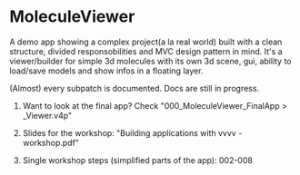 MoleculeViewer
==============

A demo app showing a complex project(a la real world) built with a clean structure, divided responsobilities and MVC design pattern in mind.
It's a viewer/builder for simple 3d molecules with its own 3d scene, gui, ability to load/save models and show infos in a floating layer.

(Almost) every subpatch is documented. 
Docs are still in progress.

1. Want to look at the final app? 
   Check "000_MoleculeViewer_FinalApp > _Viewer.v4p"

2. Slides for the workshop:
   "Building applications with vvvv - workshop.pdf"
   
3. Single workshop steps (simplified parts of the app):
   002-008